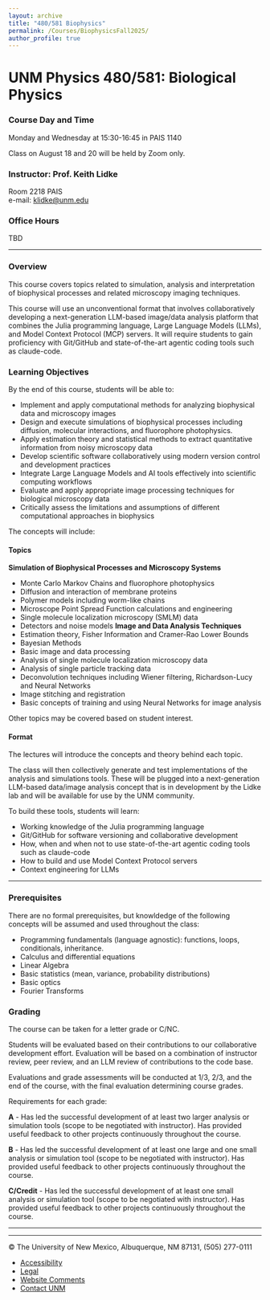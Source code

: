 ```yaml
---
layout: archive
title: "480/581 Biophysics"
permalink: /Courses/BiophysicsFall2025/
author_profile: true
---
```


# UNM Physics 480/581: Biological Physics

### Course Day and Time

Monday and Wednesday at 15:30-16:45 in PAIS 1140

Class on August 18 and 20 will be held by Zoom only.

### Instructor: Prof. Keith Lidke

Room 2218 PAIS  
e-mail: klidke@unm.edu

### Office Hours

TBD

---

### Overview
This course covers topics related to simulation, analysis and interpretation of biophysical processes and related microscopy imaging techniques.  

This course will use an unconventional format that involves collaboratively developing a next-generation LLM-based image/data analysis platform that combines the Julia programming language, Large Language Models (LLMs), and Model Context Protocol (MCP) servers. It will require students to gain proficiency with Git/GitHub and state-of-the-art agentic coding tools such as claude-code.         

### Learning Objectives

By the end of this course, students will be able to:

- Implement and apply computational methods for analyzing biophysical data and microscopy images
- Design and execute simulations of biophysical processes including diffusion, molecular interactions, and fluorophore photophysics.
- Apply estimation theory and statistical methods to extract quantitative information from noisy microscopy data
- Develop scientific software collaboratively using modern version control and development practices
- Integrate Large Language Models and AI tools effectively into scientific computing workflows
- Evaluate and apply appropriate image processing techniques for biological microscopy data
- Critically assess the limitations and assumptions of different computational approaches in biophysics

The concepts will include: 

#### Topics 
**Simulation of Biophysical Processes and Microscopy Systems**
- Monte Carlo Markov Chains and fluorophore photophysics 
- Diffusion and interaction of membrane proteins
- Polymer models including worm-like chains
- Microscope Point Spread Function calculations and engineering
- Single molecule localization microscopy (SMLM) data
- Detectors and noise models
**Image and Data Analysis Techniques**
- Estimation theory, Fisher Information and Cramer-Rao Lower Bounds
- Bayesian Methods
- Basic image and data processing 
- Analysis of single molecule localization microscopy data 
- Analysis of single particle tracking data
- Deconvolution techniques including Wiener filtering, Richardson-Lucy and Neural Networks
- Image stitching and registration
- Basic concepts of training and using Neural Networks for image analysis
   
Other topics may be covered based on student interest.  


#### Format 
The lectures will introduce the concepts and theory behind each topic.  

The class will then collectively generate and test implementations of the analysis and simulations tools.  These will be plugged into a next-generation LLM-based data/image analysis concept that is in development by the Lidke lab and will be available for use by the UNM community.

To build these tools, students will learn: 

- Working knowledge of the Julia programming language
- Git/GitHub for software versioning and collaborative development
- How, when and when not to use state-of-the-art agentic coding tools such as claude-code
- How to build and use Model Context Protocol servers
- Context engineering for LLMs 

---

### Prerequisites 

There are no formal prerequisites, but knowldedge of the following concepts will be assumed and used throughout the class:

- Programming fundamentals (language agnostic): functions, loops, conditionals, inheritance.   
- Calculus and differential equations
- Linear Algebra
- Basic statistics (mean, variance, probability distributions)
- Basic optics   
- Fourier Transforms
 

### Grading
The course can be taken for a letter grade or C/NC.  

Students will be evaluated based on their contributions to our collaborative development effort. Evaluation will be based on a combination of instructor review, peer review, and an LLM review of contributions to the code base.  

Evaluations and grade assessments will be conducted at 1/3, 2/3, and the end of the course, with the final evaluation determining course grades.  

Requirements for each grade:

**A** - Has led the successful development of at least two larger analysis or simulation tools (scope to be negotiated with instructor). Has provided useful feedback to other projects continuously throughout the course.

**B** - Has led the successful development of at least one large and one small analysis or simulation tool (scope to be negotiated with instructor). Has provided useful feedback to other projects continuously throughout the course.

**C/Credit** - Has led the successful development of at least one small analysis or simulation tool (scope to be negotiated with instructor). Has provided useful feedback to other projects continuously throughout the course.


---


---

© The University of New Mexico, Albuquerque, NM 87131, (505) 277-0111

- [Accessibility](http://www.unm.edu/accessibility.html)
- [Legal](http://www.unm.edu/legal.html)
- [Website Comments](/website_comments.html)
- [Contact UNM](http://www.unm.edu/contactunm.html)